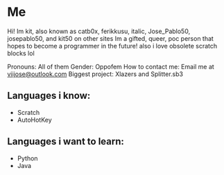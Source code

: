 # Me
Hi! Im kit, also known as catb0x, ferikkusu, itaIic, Jose_Pablo50, josepablo50, and kit50 on other sites
Im a gifted, queer, poc person that hopes to become a programmer in the future!
also i love obsolete scratch blocks lol

Pronouns: All of them 
Gender: Oppofem 
How to contact me: Email me at viijose@outlook.com 
Biggest project: Xlazers and Splitter.sb3 

## Languages i know:
- Scratch
- AutoHotKey

## Languages i want to learn:
- Python
- Java
